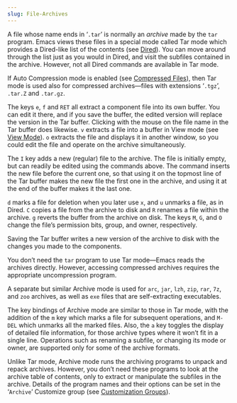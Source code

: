 ```yaml
---
slug: File-Archives
---
```


A file whose name ends in ‘`.tar`’ is normally an *archive* made by the `tar` program. Emacs views these files in a special mode called Tar mode which provides a Dired-like list of the contents (see [Dired](/docs/emacs/Dired)). You can move around through the list just as you would in Dired, and visit the subfiles contained in the archive. However, not all Dired commands are available in Tar mode.

If Auto Compression mode is enabled (see [Compressed Files](/docs/emacs/Compressed-Files)), then Tar mode is used also for compressed archives—files with extensions ‘`.tgz`’, `.tar.Z` and `.tar.gz`.

The keys `e`, `f` and `RET` all extract a component file into its own buffer. You can edit it there, and if you save the buffer, the edited version will replace the version in the Tar buffer. Clicking with the mouse on the file name in the Tar buffer does likewise. `v` extracts a file into a buffer in View mode (see [View Mode](/docs/emacs/View-Mode)). `o` extracts the file and displays it in another window, so you could edit the file and operate on the archive simultaneously.

The `I` key adds a new (regular) file to the archive. The file is initially empty, but can readily be edited using the commands above. The command inserts the new file before the current one, so that using it on the topmost line of the Tar buffer makes the new file the first one in the archive, and using it at the end of the buffer makes it the last one.

`d` marks a file for deletion when you later use `x`, and `u` unmarks a file, as in Dired. `C` copies a file from the archive to disk and `R` renames a file within the archive. `g` reverts the buffer from the archive on disk. The keys `M`, `G`, and `O` change the file’s permission bits, group, and owner, respectively.

Saving the Tar buffer writes a new version of the archive to disk with the changes you made to the components.

You don’t need the `tar` program to use Tar mode—Emacs reads the archives directly. However, accessing compressed archives requires the appropriate uncompression program.

A separate but similar Archive mode is used for `arc`, `jar`, `lzh`, `zip`, `rar`, `7z`, and `zoo` archives, as well as `exe` files that are self-extracting executables.

The key bindings of Archive mode are similar to those in Tar mode, with the addition of the `m` key which marks a file for subsequent operations, and `M-DEL` which unmarks all the marked files. Also, the `a` key toggles the display of detailed file information, for those archive types where it won’t fit in a single line. Operations such as renaming a subfile, or changing its mode or owner, are supported only for some of the archive formats.

Unlike Tar mode, Archive mode runs the archiving programs to unpack and repack archives. However, you don’t need these programs to look at the archive table of contents, only to extract or manipulate the subfiles in the archive. Details of the program names and their options can be set in the ‘`Archive`’ Customize group (see [Customization Groups](/docs/emacs/Customization-Groups)).
